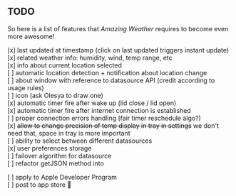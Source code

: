 ## TODO

So here is a list of features that _Amazing Weather_ requires to become even more awesome!

[x] last updated at timestamp (click on last updated triggers instant update)  
[x] related weather info: humidity, wind, temp range, etc  
[x] info about current location selected  
[ ] automatic location detection + notification about location change  
[ ] about window with reference to datasource API (credit according to usage rules)  
[ ] icon (ask Olesya to draw one)  
[x] automatic timer fire after wake up (lid close / lid open)  
[x] automatic timer fire after internet connection is established  
[ ] proper connection errors handling (fair timer reschedule algo?)  
[x] <del>allow to change precision of temp display in tray in settings</del> we don't need that, space in tray is more important  
[ ] ability to select between different datasources  
[x] user preferences storage  
[ ] failover algorithm for datasource  
[ ] refactor getJSON method into  

[ ] apply to Apple Developer Program  
[ ] post to app store :ship:
